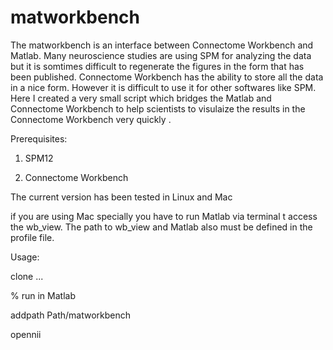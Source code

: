 # matworkbench
The matworkbench is an interface between Connectome Workbench and Matlab. Many neuroscience studies are using SPM for analyzing the data but it is somtimes difficult to regenerate the figures in the form that has been published. Connectome Workbench has the ability to store all the data in a nice form. However it is difficult to use it for other softwares like SPM. Here I created a very small script which bridges the Matlab and Connectome Workbench to help scientists to visulaize the results in the Connectome Workbench very quickly .

Prerequisites:

1) SPM12

2) Connectome Workbench

The current version has been tested in Linux and Mac

if you are using Mac specially you have to run Matlab via terminal t access the wb_view.
The path to wb_view and Matlab also must be defined in the profile file. 

Usage:

clone ...

% run in Matlab

addpath  Path/matworkbench

opennii

